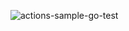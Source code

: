 ![actions-sample-go-test](https://github.com/wmetaw/actions-sample/workflows/actions-sample-go-test/badge.svg?branch=master)